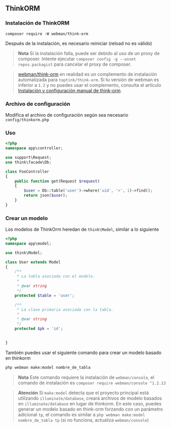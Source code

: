 ## ThinkORM

### Instalación de ThinkORM

`composer require -W webman/think-orm`

Después de la instalación, es necesario reiniciar (reload no es válido)

> **Nota**
> Si la instalación falla, puede ser debido al uso de un proxy de composer. Intente ejecutar `composer config -g --unset repos.packagist` para cancelar el proxy de composer.

> [webman/think-orm](https://www.workerman.net/plugin/14) en realidad es un complemento de instalación automatizada para `toptink/think-orm`. Si tu versión de webman es inferior a `1.2` y no puedes usar el complemento, consulta el artículo [Instalación y configuración manual de think-orm](https://www.workerman.net/a/1289).

### Archivo de configuración
Modifica el archivo de configuración según sea necesario `config/thinkorm.php`

### Uso

```php
<?php
namespace app\controller;

use support\Request;
use think\facade\Db;

class FooController
{
    public function get(Request $request)
    {
        $user = Db::table('user')->where('uid', '>', 1)->find();
        return json($user);
    }
}
```

### Crear un modelo

Los modelos de ThinkOrm heredan de `think\Model`, similar a lo siguiente
```php
<?php
namespace app\model;

use think\Model;

class User extends Model
{
    /**
     * La tabla asociada con el modelo.
     *
     * @var string
     */
    protected $table = 'user';

    /**
     * La clave primaria asociada con la tabla.
     *
     * @var string
     */
    protected $pk = 'id';

    
}
``` 

También puedes usar el siguiente comando para crear un modelo basado en thinkorm
```bash
php webman make:model nombre_de_tabla
```

> **Nota**
> Este comando requiere la instalación de `webman/console`, el comando de instalación es `composer require webman/console ^1.2.13`

> **Atención**
> Si `make:model` detecta que el proyecto principal está utilizando `illuminate/database`, creará archivos de modelo basados en `illuminate/database` en lugar de thinkorm. En este caso, puedes generar un modelo basado en think-orm forzando con un parámetro adicional `tp`, el comando es similar a `php webman make:model nombre_de_tabla tp` (si no funciona, actualiza `webman/console`)
